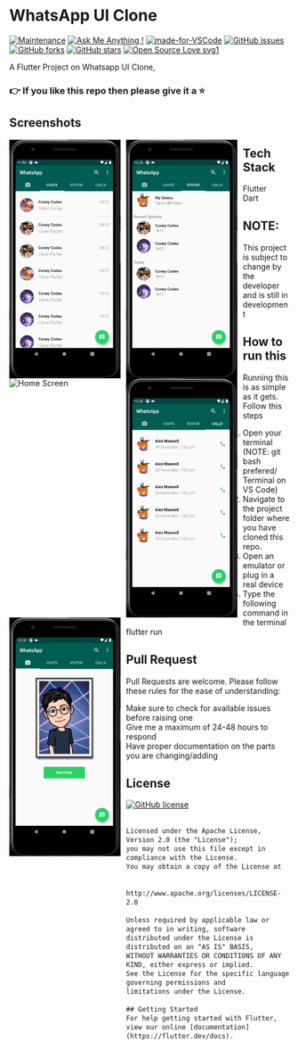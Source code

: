 # WhatsApp UI Clone
 
[![Maintenance](https://img.shields.io/badge/Maintained%3F-yes-green.svg)](https://GitHub.com/Naereen/StrapDown.js/graphs/commit-activity) [![Ask Me Anything !](https://img.shields.io/badge/Ask%20me-anything-1abc9c.svg)](https://GitHub.com/Naereen/ama) [![made-for-VSCode](https://img.shields.io/badge/Made%20for-VSCode-1f425f.svg)](https://code.visualstudio.com/) [![GitHub issues](https://img.shields.io/github/issues/Coney484/WhatsApp-UI-Clone.svg)](https://github.com/Coney484/WhatsApp-UI-Clone/issues) [![GitHub forks](https://img.shields.io/github/forks/Coney484/WhatsApp-UI-Clone.svg)](https://github.com/Coney484/WhatsApp-UI-Clone/network) [![GitHub stars](https://img.shields.io/github/stars/Coney484/WhatsApp-UI-Clone.svg)](https://github.com/Coney484/WhatsApp-UI-Clone/stargazers) [![Open Source Love svg1](https://badges.frapsoft.com/os/v1/open-source.svg?v=103)](https://github.com/ellerbrock/open-source-badges/) 

A Flutter Project on Whatsapp UI Clone, 


### 👉 If you like this repo then please give it a ⭐️

## Screenshots
<img src="images/1.png"
     alt="Home Screen"
     style="float: left; margin-right: 10px;"
     width="200"/> <img src="images/2.png" 
     alt="Home Screen"
     style="float: left; margin-right: 10px;"
     width="200"/> <img src="images/whatsappuigif.gif"
     alt="Home Screen"
     style="float: left; margin-right: 10px;"
     width="200"/> <img src="images/3.png"
     alt="Home Screen"
     style="float: left; margin-right: 10px;"
     width="200"/> <img src="images/4.png"
     alt="Home Screen"
     style="float: left; margin-right: 10px;"
     width="200"/>

## Tech Stack
- Flutter
- Dart


## NOTE:
This project is subject to change by the developer and is still in development
## How to run this
Running this is as simple as it gets. Follow this steps
1. Open your terminal (NOTE: git bash prefered/ Terminal on VS Code)
2. Navigate to the project folder where you have cloned this repo.
3. Open an emulator or plug in a real device
4. Type the following command in the terminal 
     flutter run
     
## Pull Request
Pull Requests are welcome. Please follow these rules for the ease of understanding:
* Make sure to check for available issues before raising one
* Give me a maximum of 24-48 hours to respond
* Have proper documentation on the parts you are changing/adding


## License 
[![GitHub license](https://img.shields.io/github/license/Coney484/WhatsApp-UI-Clone.svg?style=for-the-badge)](https://github.com/Coney484/WhatsApp-UI-Clone/blob/master/LICENSE)
```Copyright 2020 Rohan Anand Choudhary

Licensed under the Apache License, Version 2.0 (the "License");
you may not use this file except in compliance with the License.
You may obtain a copy of the License at

    http://www.apache.org/licenses/LICENSE-2.0
 
Unless required by applicable law or agreed to in writing, software
distributed under the License is distributed on an "AS IS" BASIS,
WITHOUT WARRANTIES OR CONDITIONS OF ANY KIND, either express or implied.
See the License for the specific language governing permissions and
limitations under the License.

## Getting Started
For help getting started with Flutter, view our online [documentation](https://flutter.dev/docs).
``` 
    
    


